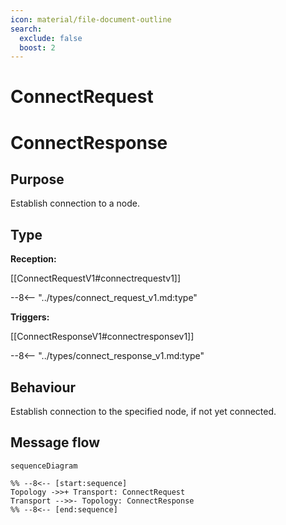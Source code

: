 ```yaml
---
icon: material/file-document-outline
search:
  exclude: false
  boost: 2
---
```


<div class="message" markdown>

# ConnectRequest

# ConnectResponse

## Purpose

<!-- --8<-- [start:purpose] -->
Establish connection to a node.
<!-- --8<-- [end:purpose] -->

## Type

<!-- --8<-- [start:type] -->
**Reception:**

[[ConnectRequestV1#connectrequestv1]]

--8<-- "../types/connect_request_v1.md:type"

**Triggers:**

[[ConnectResponseV1#connectresponsev1]]

--8<-- "../types/connect_response_v1.md:type"
<!-- --8<-- [end:type] -->

## Behaviour

Establish connection to the specified node, if not yet connected.

## Message flow

<!-- --8<-- [start:messages] -->
```mermaid
sequenceDiagram

%% --8<-- [start:sequence]
Topology ->>+ Transport: ConnectRequest
Transport -->>- Topology: ConnectResponse
%% --8<-- [end:sequence]
```
<!-- --8<-- [end:messages] -->

</div>
